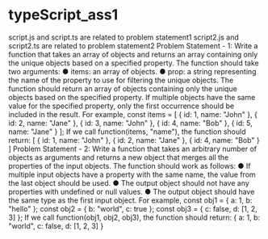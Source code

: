 # typeScript_ass1
script.js and script.ts are related to problem statement1
script2.js and script2.ts are related to problem statement2
Problem Statement - 1:
Write a function that takes an array of objects and returns an array containing only the unique objects based on a specified property.
The function should take two arguments:
● items: an array of objects.
● prop: a string representing the name of the property to use for filtering the unique
objects.
The function should return an array of objects containing only the unique objects based on the specified property. If multiple objects have the same value for the specified property, only the first occurrence should be included in the result.
For example, const items = [
{ id: 1, name: "John" }, { id: 2, name: "Jane" }, { id: 3, name: "John" }, { id: 4, name: "Bob" }, { id: 5, name: "Jane" }
];
If we call function(items, "name"), the function should return: [
{ id: 1, name: "John" }, { id: 2, name: "Jane" }, { id: 4, name: "Bob" }
]
Problem Statement - 2:
Write a function that takes an arbitrary number of objects as arguments and returns a new object that merges all the properties of the input objects.
The function should work as follows:
● If multiple input objects have a property with the same name, the value from the last object should be used.
● The output object should not have any properties with undefined or null values.
● The output object should have the same type as the first input object.
For example,
const obj1 = { a: 1, b: "hello" }; const obj2 = { b: "world", c: true }; const obj3 = { c: false, d: [1, 2, 3] };
If we call function(obj1, obj2, obj3), the function should return:
{ a: 1, b: "world", c: false, d: [1, 2, 3] }
